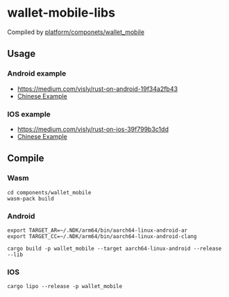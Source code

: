 # wallet-mobile-libs
Compiled by [platform/componets/wallet_mobile](https://github.com/FindoraNetwork/platform/tree/wallet_mobile/components/wallet_mobile)

## Usage

### Android example
- https://medium.com/visly/rust-on-android-19f34a2fb43
- [Chinese Example](https://zhuanlan.zhihu.com/p/73473362)

### IOS example
- https://medium.com/visly/rust-on-ios-39f799b3c1dd
- [Chinese Example](https://zhuanlan.zhihu.com/p/73890910)

## Compile

### Wasm
```
cd components/wallet_mobile
wasm-pack build
```

### Android
```
export TARGET_AR=~/.NDK/arm64/bin/aarch64-linux-android-ar
export TARGET_CC=~/.NDK/arm64/bin/aarch64-linux-android-clang

cargo build -p wallet_mobile --target aarch64-linux-android --release --lib
```

### IOS
```
cargo lipo --release -p wallet_mobile
```


